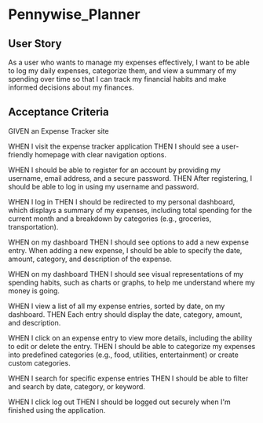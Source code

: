 # Pennywise_Planner

## User Story

 As a user who wants to manage my expenses effectively, I want to be able to log my daily expenses, categorize them, and view a summary of my spending over time so that I can track my financial habits and make informed decisions about my finances.

## Acceptance Criteria

GIVEN an Expense Tracker site

WHEN I visit the expense tracker application
THEN I should see a user-friendly homepage with clear navigation options.

WHEN I should be able to register for an account by providing my username, email address, and a secure password.
THEN After registering, I should be able to log in using my username and password.

WHEN I log in
THEN I should be redirected to my personal dashboard, which displays a summary of my expenses, including total spending for the current month and a breakdown by categories (e.g., groceries, transportation).

WHEN on my dashboard 
THEN I should see options to add a new expense entry. When adding a new expense, I should be able to specify the date, amount, category, and description of the expense.

WHEN on my dashboard 
THEN I should see visual representations of my spending habits, such as charts or graphs, to help me understand where my money is going.

WHEN I view a list of all my expense entries, sorted by date, on my dashboard. 
THEN Each entry should display the date, category, amount, and description.

WHEN I click on an expense entry to view more details, including the ability to edit or delete the entry.
THEN I should be able to categorize my expenses into predefined categories (e.g., food, utilities, entertainment) or create custom categories.

WHEN I search for specific expense entries
THEN I should be able to filter and search by date, category, or keyword.

WHEN I click log out 
THEN I should be logged out securely when I'm finished using the application.
